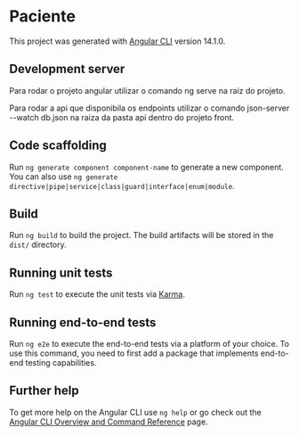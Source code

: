 # Paciente

This project was generated with [Angular CLI](https://github.com/angular/angular-cli) version 14.1.0.

## Development server

Para rodar o projeto angular utilizar o comando ng serve na raiz do projeto.

Para rodar a api que disponibila os endpoints utilizar o comando json-server --watch db.json na raiza da pasta api dentro do projeto front.

## Code scaffolding

Run `ng generate component component-name` to generate a new component. You can also use `ng generate directive|pipe|service|class|guard|interface|enum|module`.

## Build

Run `ng build` to build the project. The build artifacts will be stored in the `dist/` directory.

## Running unit tests

Run `ng test` to execute the unit tests via [Karma](https://karma-runner.github.io).

## Running end-to-end tests

Run `ng e2e` to execute the end-to-end tests via a platform of your choice. To use this command, you need to first add a package that implements end-to-end testing capabilities.

## Further help

To get more help on the Angular CLI use `ng help` or go check out the [Angular CLI Overview and Command Reference](https://angular.io/cli) page.
